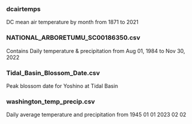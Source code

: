 ### dcairtemps
DC mean air temperature by month from 1871 to 2021

### NATIONAL_ARBORETUMU_SC00186350.csv
Contains Daily temperature & precipitation from Aug 01, 1984 to Nov 30, 2022

### Tidal_Basin_Blossom_Date.csv
Peak blossom date for Yoshino at Tidal Basin

### washington_temp_precip.csv
Daily average temperature and precipitation from 1945 01 01 2023 02 02
